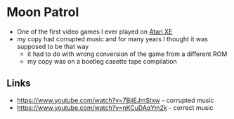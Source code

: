 # Moon Patrol

- One of the first video games I ever played on [Atari XE](../computers/atari-65xe.md)
- my copy had corrupted music and for many years I thought it was supposed to be that way
  - it had to do with wrong conversion of the game from a different ROM
  - my copy was on a bootleg casette tape compilation

## Links

- https://www.youtube.com/watch?v=7BjiEJmStxw - corrupted music
- https://www.youtube.com/watch?v=nKCuDAqYm2k - correct music